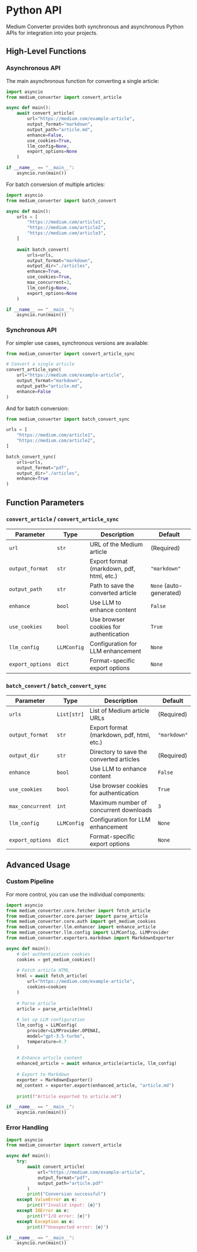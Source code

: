 # Python API

Medium Converter provides both synchronous and asynchronous Python APIs for integration into your projects.

## High-Level Functions

### Asynchronous API

The main asynchronous function for converting a single article:

```python
import asyncio
from medium_converter import convert_article

async def main():
    await convert_article(
        url="https://medium.com/example-article",
        output_format="markdown",
        output_path="article.md",
        enhance=False,
        use_cookies=True,
        llm_config=None,
        export_options=None
    )

if __name__ == "__main__":
    asyncio.run(main())
```

For batch conversion of multiple articles:

```python
import asyncio
from medium_converter import batch_convert

async def main():
    urls = [
        "https://medium.com/article1",
        "https://medium.com/article2",
        "https://medium.com/article3",
    ]
    
    await batch_convert(
        urls=urls,
        output_format="markdown",
        output_dir="./articles",
        enhance=True,
        use_cookies=True,
        max_concurrent=3,
        llm_config=None,
        export_options=None
    )

if __name__ == "__main__":
    asyncio.run(main())
```

### Synchronous API

For simpler use cases, synchronous versions are available:

```python
from medium_converter import convert_article_sync

# Convert a single article
convert_article_sync(
    url="https://medium.com/example-article",
    output_format="markdown",
    output_path="article.md",
    enhance=False
)
```

And for batch conversion:

```python
from medium_converter import batch_convert_sync

urls = [
    "https://medium.com/article1",
    "https://medium.com/article2",
]

batch_convert_sync(
    urls=urls,
    output_format="pdf",
    output_dir="./articles",
    enhance=True
)
```

## Function Parameters

### `convert_article` / `convert_article_sync`

| Parameter | Type | Description | Default |
|-----------|------|-------------|---------|
| `url` | `str` | URL of the Medium article | (Required) |
| `output_format` | `str` | Export format (markdown, pdf, html, etc.) | `"markdown"` |
| `output_path` | `str` | Path to save the converted article | `None` (auto-generated) |
| `enhance` | `bool` | Use LLM to enhance content | `False` |
| `use_cookies` | `bool` | Use browser cookies for authentication | `True` |
| `llm_config` | `LLMConfig` | Configuration for LLM enhancement | `None` |
| `export_options` | `dict` | Format-specific export options | `None` |

### `batch_convert` / `batch_convert_sync`

| Parameter | Type | Description | Default |
|-----------|------|-------------|---------|
| `urls` | `List[str]` | List of Medium article URLs | (Required) |
| `output_format` | `str` | Export format (markdown, pdf, html, etc.) | `"markdown"` |
| `output_dir` | `str` | Directory to save the converted articles | (Required) |
| `enhance` | `bool` | Use LLM to enhance content | `False` |
| `use_cookies` | `bool` | Use browser cookies for authentication | `True` |
| `max_concurrent` | `int` | Maximum number of concurrent downloads | `3` |
| `llm_config` | `LLMConfig` | Configuration for LLM enhancement | `None` |
| `export_options` | `dict` | Format-specific export options | `None` |

## Advanced Usage

### Custom Pipeline

For more control, you can use the individual components:

```python
import asyncio
from medium_converter.core.fetcher import fetch_article
from medium_converter.core.parser import parse_article
from medium_converter.core.auth import get_medium_cookies
from medium_converter.llm.enhancer import enhance_article
from medium_converter.llm.config import LLMConfig, LLMProvider
from medium_converter.exporters.markdown import MarkdownExporter

async def main():
    # Get authentication cookies
    cookies = get_medium_cookies()
    
    # Fetch article HTML
    html = await fetch_article(
        url="https://medium.com/example-article",
        cookies=cookies
    )
    
    # Parse article
    article = parse_article(html)
    
    # Set up LLM configuration
    llm_config = LLMConfig(
        provider=LLMProvider.OPENAI,
        model="gpt-3.5-turbo",
        temperature=0.7
    )
    
    # Enhance article content
    enhanced_article = await enhance_article(article, llm_config)
    
    # Export to Markdown
    exporter = MarkdownExporter()
    md_content = exporter.export(enhanced_article, "article.md")
    
    print(f"Article exported to article.md")

if __name__ == "__main__":
    asyncio.run(main())
```

### Error Handling

```python
import asyncio
from medium_converter import convert_article

async def main():
    try:
        await convert_article(
            url="https://medium.com/example-article",
            output_format="pdf",
            output_path="article.pdf"
        )
        print("Conversion successful")
    except ValueError as e:
        print(f"Invalid input: {e}")
    except IOError as e:
        print(f"I/O error: {e}")
    except Exception as e:
        print(f"Unexpected error: {e}")

if __name__ == "__main__":
    asyncio.run(main())
```